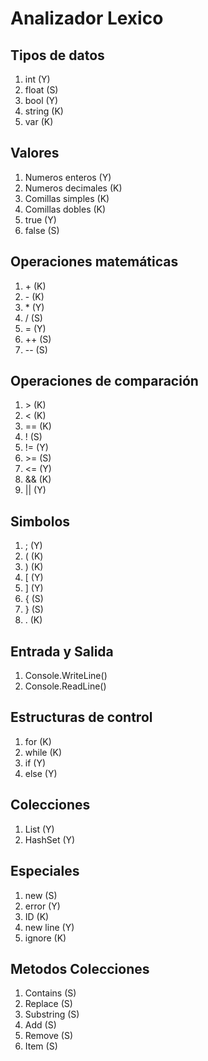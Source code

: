 # Analizador Lexico

## Tipos de datos
1. int (Y)
2. float (S)
3. bool (Y)
4. string (K)
5. var (K)

## Valores
1. Numeros enteros (Y)
2. Numeros decimales (K)
3. Comillas simples (K)
4. Comillas dobles (K)
5. true (Y)
6. false (S)

## Operaciones matemáticas
1. \+ (K)
2. \- (K)
3. \* (Y)
4. /  (S)
5. = (Y)
6. ++ (S)
7. -- (S)

## Operaciones de comparación
1. \> (K)
2. < (K)
3. == (K)
4. ! (S)
5. != (Y)
6. \>= (S)
7. <= (Y)
7. && (K)
8. || (Y)

## Simbolos
1. ; (Y)
2. ( (K)
3. ) (K)
4. [ (Y)
5. ] (Y)
6. { (S)
7. } (S)
8. . (K)

## Entrada y Salida
1. Console.WriteLine() 
2. Console.ReadLine()

## Estructuras de control
1. for (K)
2. while (K)
3. if (Y)
4. else (Y)

## Colecciones
1. List<T>  (Y)
2. HashSet<T> (Y)

## Especiales
1. new (S)
2. error (Y)
3. ID (K)
4. new line (Y)
5. ignore (K)

## Metodos Colecciones
1. Contains (S)
2. Replace (S)
3. Substring (S)
4. Add (S)
5. Remove (S)
6. Item (S)
